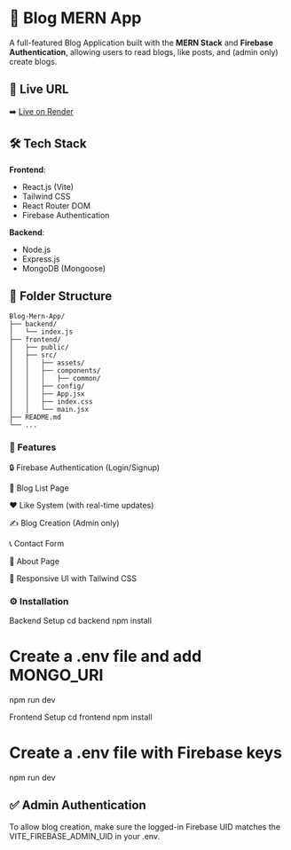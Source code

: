# 📝 Blog MERN App

A full-featured Blog Application built with the **MERN Stack** and **Firebase Authentication**, allowing users to read blogs, like posts, and (admin only) create blogs.

## 🔗 Live URL
➡️ [Live on Render](https://blog-mern-app-e3cd.onrender.com/)

## 🛠 Tech Stack

**Frontend**:
- React.js (Vite)
- Tailwind CSS
- React Router DOM
- Firebase Authentication

**Backend**:
- Node.js
- Express.js
- MongoDB (Mongoose)

## 📁 Folder Structure

```
Blog-Mern-App/
├── backend/
│   └── index.js
├── frontend/
│   ├── public/
│   ├── src/
│   │   ├── assets/
│   │   ├── components/
│   │   │   ├── common/
│   │   ├── config/
│   │   ├── App.jsx
│   │   ├── index.css
│   │   └── main.jsx
├── README.md
└── ...
```

### 🚀 Features
🔒 Firebase Authentication (Login/Signup)

📰 Blog List Page

❤️ Like System (with real-time updates)

✍️ Blog Creation (Admin only)

📞 Contact Form

📄 About Page

🎨 Responsive UI with Tailwind CSS

### ⚙️ Installation
Backend Setup
cd backend
npm install
# Create a .env file and add MONGO_URI
npm run dev

Frontend Setup
cd frontend
npm install
# Create a .env file with Firebase keys
npm run dev

## ✅ Admin Authentication
To allow blog creation, make sure the logged-in Firebase UID matches the VITE_FIREBASE_ADMIN_UID in your .env.
